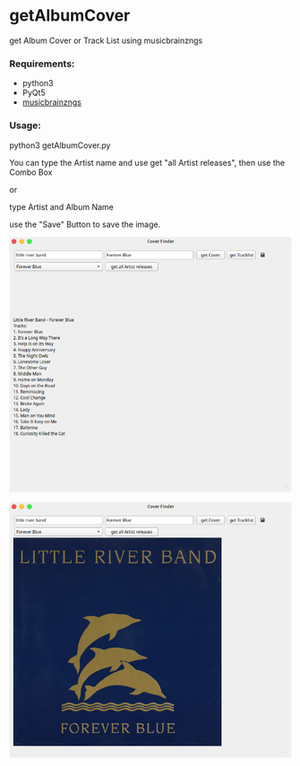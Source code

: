 # getAlbumCover
get Album Cover or Track List using musicbrainzngs

### Requirements:

- python3
- PyQt5
- [musicbrainzngs](https://github.com/alastair/python-musicbrainzngs)

### Usage:

python3 getAlbumCover.py

You can type the Artist name and use get "all Artist releases", then use the Combo Box

or

type Artist and Album Name

use the "Save" Button to save the image.

![alt text](https://github.com/Axel-Erfurt/getAlbumCover/blob/main/screenshot3.png)

![alt text](https://github.com/Axel-Erfurt/getAlbumCover/blob/main/screenshot4.png)


